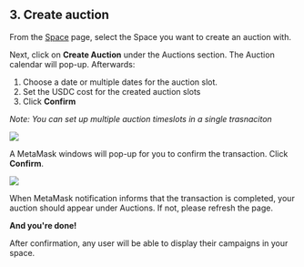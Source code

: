 ## 3. Create auction

From the [Space](https://app.zesty.market/spaces) page, select the Space you want to create an auction with.

Next, click on **Create Auction** under the Auctions section. The Auction calendar will pop-up. Afterwards:

1. Choose a date or multiple dates for the auction slot.
2. Set the USDC cost for the created auction slots
3. Click **Confirm**

*Note: You can set up multiple auction timeslots in a single trasnaciton*

![](../../.gitbook/assets/Space\_7.png)

A MetaMask windows will pop-up for you to confirm the transaction. Click **Confirm**.

![](../../.gitbook/assets/Space\_8.png)

When MetaMask notification informs that the transaction is completed, your auction should appear under Auctions. If not, please refresh the page.

**And you're done!**

After confirmation, any user will be able to display their campaigns in your space. 